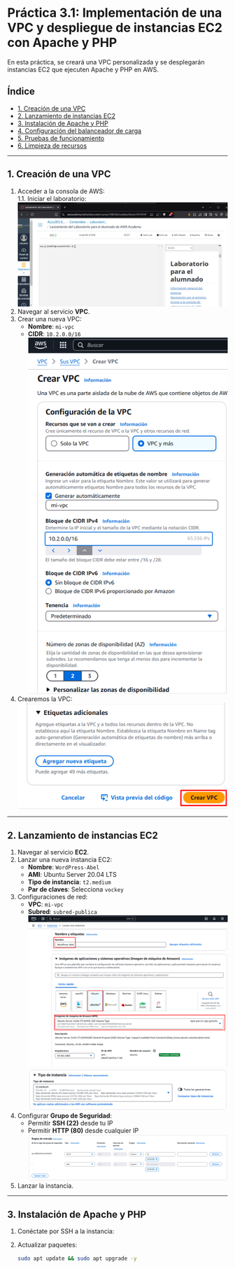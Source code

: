 # Práctica 3.1: Implementación de una VPC y despliegue de instancias EC2 con Apache y PHP

En esta práctica, se creará una VPC personalizada y se desplegarán instancias EC2 que ejecuten Apache y PHP en AWS.

## Índice

- [1. Creación de una VPC](#1-creación-de-una-vpc)
- [2. Lanzamiento de instancias EC2](#2-lanzamiento-de-instancias-ec2)
- [3. Instalación de Apache y PHP](#3-instalación-de-apache-y-php)
- [4. Configuración del balanceador de carga](#4-configuración-del-balanceador-de-carga)
- [5. Pruebas de funcionamiento](#5-pruebas-de-funcionamiento)
- [6. Limpieza de recursos](#6-limpieza-de-recursos)

---

## 1. Creación de una VPC
1. Acceder a la consola de AWS: <br>
1.1. Iniciar el laboratorio:
![](img/Screenshot_1.png) <br>
2. Navegar al servicio **VPC**. <br>
3. Crear una nueva VPC:
    - **Nombre**: `mi-vpc`
    - **CIDR**: `10.2.0.0/16` <br>
![](img/Screenshot_3.png) <br>
4. Crearemos la VPC:
![](img/Screenshot_5.png) <br>

---

## 2. Lanzamiento de instancias EC2

1. Navegar al servicio **EC2**.
2. Lanzar una nueva instancia EC2:
    - **Nombre**: `WordPress-Abel`
    - **AMI**: Ubuntu Server 20.04 LTS
    - **Tipo de instancia**: `t2.medium`
    - **Par de claves**: Selecciona `vockey`
3. Configuraciones de red:
    - **VPC**: `mi-vpc`
    - **Subred**: `subred-publica`
![](img/Screenshot_8.png) <br>
![](img/Screenshot_9.png) <br>
4. Configurar **Grupo de Seguridad**:
    - Permitir **SSH (22)** desde tu IP
    - Permitir **HTTP (80)** desde cualquier IP
![](img/Screenshot_13.png) <br>
5. Lanzar la instancia. <br>

---

## 3. Instalación de Apache y PHP

1. Conéctate por SSH a la instancia:
2. Actualizar paquetes:

    ```bash
    sudo apt update && sudo apt upgrade -y
    ```

